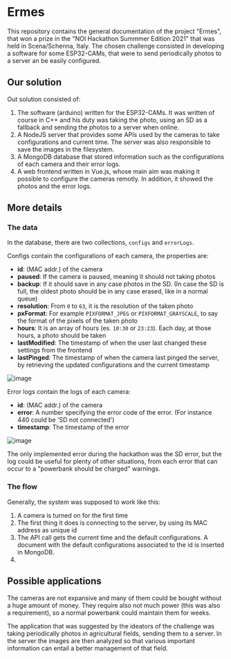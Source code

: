 # Ermes
This repository contains the general documentation of the project "Ermes", that won a prize in the "NOI Hackathon Summmer Edition 2021" that was held in Scena/Schenna, Italy. The chosen challenge consisted in developing a software for some ESP32-CAMs, that were to send periodically photos to a server an be easily configured.

## Our solution

Out solution consisted of:
1. The software (arduino) written for the ESP32-CAMs. It was written of course in C++ and his duty was taking the photo, using an SD as a fallback and sending the photos to a server when online.
2. A NodeJS server that provides some APIs used by the cameras to take configurations and current time. The server was also responsible to save the images in the filesystem.
3. A MongoDB database that stored information such as the configurations of each camera and their error logs.
4. A web frontend written in Vue.js, whose main aim was making it possible to configure the cameras remotly. In addition, it showed the photos and the error logs.

## More details

### The data

In the database, there are two collections, `configs` and `errorLogs`.

Configs contain the configurations of each camera, the properties are:
- **id**: (MAC addr.) of the camera
- **paused**: If the camera is paused, meaning it should not taking photos
- **backup**: If it should save in any case photos in the SD. (In case the SD is full, the oldest photo should be in any case erased, like in a normal queue)
- **resolution**: From `0` to `63`, it is the resolution of the taken photo
- **pxFormat**: For example `PIXFORMAT_JPEG` or `PIXFORMAT_GRAYSCALE`, to say the format of the pixels of the taken photo
- **hours**: It is an array of hours (es. `10:30` or `23:23`). Each day, at those hours, a photo should be taken
- **lastModified**: The timestamp of when the user last changed these settings from the frontend
- **lastPinged**: The timestamp of when the camera last pinged the server, by retrieving the updated configurations and the current timestamp

![image](https://user-images.githubusercontent.com/33126163/129223867-e91e18aa-e692-4167-bdea-76282c6f6fb7.png)

Error logs contain the logs of each camera:
- **id**: (MAC addr.) of the camera
- **error**: A number specifying the error code of the error. (For instance 440 could be 'SD not connected')
- **timestamp**: The timestamp of the error

![image](https://user-images.githubusercontent.com/33126163/129225429-aa1c09cb-a549-4cb8-95b5-f124ec0a4e83.png)

The only implemented error during the hackathon was the SD error, but the log could be useful for plenty of other situations, from each error that can occur to a "powerbank should be charged" warnings.


### The flow

Generally, the system was supposed to work like this:
1. A camera is turned on for the first time
2. The first thing it does is connecting to the server, by using its MAC address as unique id
3. The API call gets the current time and the default configurations. A document with the default configurations associated to the id is inserted in MongoDB.
4. 

## Possible applications

The cameras are not expansive and many of them could be bought without a huge amount of money. They require also not much power (this was also a requirement), so a normal powerbank could maintain them for weeks.

The application that was suggested by the ideators of the challenge was taking periodically photos in agricultural fields, sending them to a server. In the server the images are then analyzed so that various important information can entail a better management of that field.
